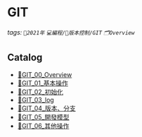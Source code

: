 GIT
===
###### tags: `📆2021年` `💻編程/🎢版本控制/GIT` `🗂Overview`

Catalog
---
- [🧾GIT_00_Overview](https://hackmd.io/@MickeyHuang233/GIT_00_Overview)
- [🧾GIT_01_基本操作](https://hackmd.io/@MickeyHuang233/GIT_01_基本操作)
- [🧾GIT_02_初始化](https://hackmd.io/@MickeyHuang233/GIT_02_初始化)
- [🧾GIT_03_log](https://hackmd.io/@MickeyHuang233/GIT_03_log)
- [🧾GIT_04_版本、分支](https://hackmd.io/@MickeyHuang233/GIT_04_版本、分支)
- [🧾GIT_05_開發模型](https://hackmd.io/@MickeyHuang233/GIT_05_開發模型)
- [🧾GIT_06_其他操作](https://hackmd.io/@MickeyHuang233/GIT_06_其他操作)
